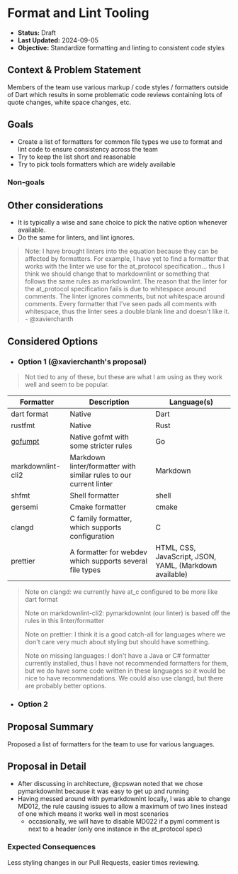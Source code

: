 # Format and Lint Tooling

<!-- This template is inspired by
https://github.com/GoogleCloudPlatform/emblem/tree/main/docs/decisions -->

- **Status:** Draft
- **Last Updated:** 2024-09-05
- **Objective:** Standardize formatting and linting to consistent code styles

## Context & Problem Statement

Members of the team use various markup / code styles / formatters outside of
Dart which results in some problematic code reviews containing lots of quote
changes, white space changes, etc.

## Goals

- Create a list of formatters for common file types we use to format and lint
  code to ensure consistency across the team
- Try to keep the list short and reasonable
- Try to pick tools formatters which are widely available

### Non-goals

## Other considerations <!-- optional -->

- It is typically a wise and sane choice to pick the native option whenever
  available.
- Do the same for linters, and lint ignores.

> Note: I have brought linters into the equation because they can be affected by
> formatters. For example, I have yet to find a formatter that works with the
> linter we use for the at_protocol specification... thus I think we should
> change that to markdownlint or something that follows the same rules as
> markdownlint. The reason that the linter for the at_protocol specification
> fails is due to whitespace around comments. The linter ignores comments, but
> not whitespace around comments. Every formatter that I've seen pads all
> comments with whitespace, thus the linter sees a double blank line and doesn't
> like it. - @xavierchanth

## Considered Options <!-- optional -->

- ### Option 1 (@xavierchanth's proposal)

> Not tied to any of these, but these are what I am using as they work well and
> seem to be popular.

<!-- pyml disable-num-lines 11 md013-->

| Formatter                                   | Description                                                        | Language(s)                                             |
| ------------------------------------------- | ------------------------------------------------------------------ | ------------------------------------------------------- |
| dart format                                 | Native                                                             | Dart                                                    |
| rustfmt                                     | Native                                                             | Rust                                                    |
| [gofumpt](https://github.com/mvdan/gofumpt) | Native gofmt with some stricter rules                              | Go                                                      |
| markdownlint-cli2                           | Markdown linter/formatter with similar rules to our current linter | Markdown                                                |
| shfmt                                       | Shell formatter                                                    | shell                                                   |
| gersemi                                     | Cmake formatter                                                    | cmake                                                   |
| clangd                                      | C family formatter, which supports configuration                   | C                                                       |
| prettier                                    | A formatter for webdev which supports several file types           | HTML, CSS, JavaScript, JSON, YAML, (Markdown available) |

> Note on clangd: we currently have at_c configured to be more like dart format
>
> Note on markdownlint-cli2: pymarkdownlnt (our linter) is based off the rules
> in this linter/formatter
>
> Note on prettier: I think it is a good catch-all for languages where we don't
> care very much about styling but should have something.
>
> Note on missing languages: I don't have a Java or C# formatter currently
> installed, thus I have not recommended formatters for them, but we do have
> some code written in these languages so it would be nice to have
> recommendations. We could also use clangd, but there are probably better
> options.

- ### Option 2

## Proposal Summary

Proposed a list of formatters for the team to use for various languages.

## Proposal in Detail

- After discussing in architecture, @cpswan noted that we chose pymarkdownlnt
  because it was easy to get up and running
- Having messed around with pymarkdownlnt locally, I was able to change MD012,
  the rule causing issues to allow a maximum of two lines instead of one which
  means it works well in most scenarios
  - occasionally, we will have to disable MD022 if a pyml comment is next to a
    header (only one instance in the at_protocol spec)

### Expected Consequences <!-- optional -->

Less styling changes in our Pull Requests, easier times reviewing.
